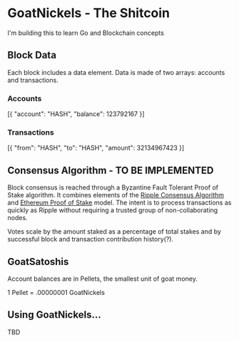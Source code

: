 # GoatNickels - The Shitcoin

I'm building this to learn Go and Blockchain concepts

## Block Data

Each block includes a data element. Data is made of two arrays: accounts and transactions.

### Accounts

[{
  "account": "HASH",
  "balance": 123792167
}]

### Transactions

[{
  "from": "HASH",
  "to": "HASH",
  "amount": 32134967423
}]

## Consensus Algorithm - TO BE IMPLEMENTED

Block consensus is reached through a Byzantine Fault Tolerant Proof of Stake algorithm. It combines elements of the [Ripple Consensus Algorithm](https://ripple.com/files/ripple_consensus_whitepaper.pdf) and [Ethereum Proof of Stake](https://github.com/ethereum/wiki/wiki/Proof-of-Stake-FAQ) model. The intent is to process transactions as quickly as Ripple without requiring a trusted group of non-collaborating nodes.

Votes scale by the amount staked as a percentage of total stakes and by successful block and transaction contribution history(?).

## GoatSatoshis

Account balances are in Pellets, the smallest unit of goat money.

1 Pellet = .00000001 GoatNickels

## Using GoatNickels...

TBD